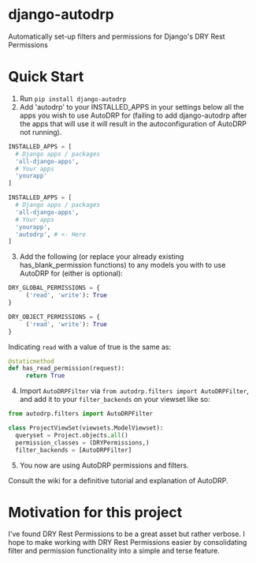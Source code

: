 # django-autodrp
Automatically set-up filters and permissions for Django's DRY Rest Permissions

# Quick Start
1. Run `pip install django-autodrp`
2. Add 'autodrp' to your INSTALLED_APPS in your settings below all the apps you wish to use AutoDRP for (failing to add django-autodrp after the apps that will use it will result in the autoconfiguration of AutoDRP not running).
```python
INSTALLED_APPS = [
  # Django apps / packages
  'all-django-apps',
  # Your apps
  'yourapp'
]
```

```python
INSTALLED_APPS = [
  # Django apps / packages
  'all-django-apps',
  # Your apps
  'yourapp',
  'autodrp', # <- Here
]
```
3. Add the following (or replace your already existing has_blank_permission functions) to any models you with to use AutoDRP for (either is optional):
```python
DRY_GLOBAL_PERMISSIONS = {
     ('read', 'write'): True
}

DRY_OBJECT_PERMISSIONS = {
     ('read', 'write'): True
}
```
Indicating `read` with a value of true is the same as:
```python
@staticmethod
def has_read_permission(request):
     return True
```

4. Import `AutoDRPFilter` via `from autodrp.filters import AutoDRPFilter`, and add it to your `filter_backends` on your viewset like so:
```python
from autodrp.filters import AutoDRPFilter

class ProjectViewSet(viewsets.ModelViewset):
  queryset = Project.objects.all()
  permission_classes = (DRYPermissions,)
  filter_backends = [AutoDRPFilter]
```
5. You now are using AutoDRP permissions and filters.

Consult the wiki for a definitive tutorial and explanation of AutoDRP.

# Motivation for this project
I've found DRY Rest Permissions to be a great asset but rather verbose. I hope to make working with DRY Rest Permissions easier by consolidating filter and permission functionality into a simple and terse feature.
